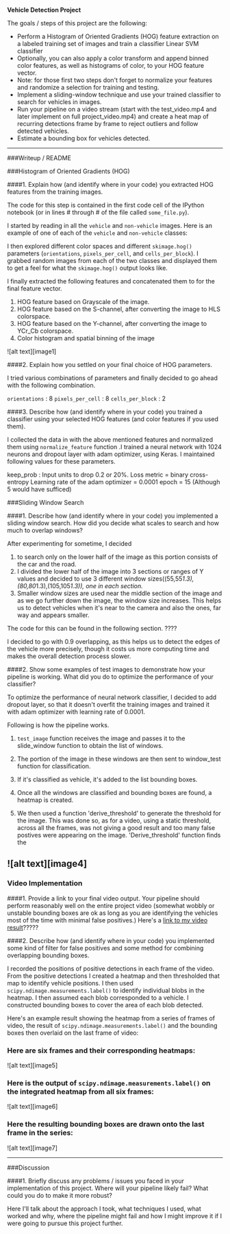 
**Vehicle Detection Project**

The goals / steps of this project are the following:

* Perform a Histogram of Oriented Gradients (HOG) feature extraction on a labeled training set of images and train a classifier Linear SVM classifier
* Optionally, you can also apply a color transform and append binned color features, as well as histograms of color, to your HOG feature vector. 
* Note: for those first two steps don't forget to normalize your features and randomize a selection for training and testing.
* Implement a sliding-window technique and use your trained classifier to search for vehicles in images.
* Run your pipeline on a video stream (start with the test_video.mp4 and later implement on full project_video.mp4) and create a heat map of recurring detections frame by frame to reject outliers and follow detected vehicles.
* Estimate a bounding box for vehicles detected.


---
###Writeup / README


###Histogram of Oriented Gradients (HOG)

####1. Explain how (and identify where in your code) you extracted HOG features from the training images.

The code for this step is contained in the first code cell of the IPython notebook (or in lines # through # of the file called `some_file.py`).  

I started by reading in all the `vehicle` and `non-vehicle` images.  Here is an example of one of each of the `vehicle` and `non-vehicle` classes:

I then explored different color spaces and different `skimage.hog()` parameters (`orientations`, `pixels_per_cell`, and `cells_per_block`).  I grabbed random images from each of the two classes and displayed them to get a feel for what the `skimage.hog()` output looks like.

I finally extracted the following features and concatenated them to for the final feature vector.
1. HOG feature based on Grayscale of the image.
2. HOG feature based on the S-channel, after converting the image to HLS colorspace.
3. HOG feature based on the Y-channel, after converting the image to YCr_Cb colorspace.
4. Color histogram and spatial binning of the image




![alt text][image1]






####2. Explain how you settled on your final choice of HOG parameters.

I tried various combinations of parameters and finally decided to go ahead with the following combination.

`orientations` : 8
`pixels_per_cell` : 8
`cells_per_block` : 2

####3. Describe how (and identify where in your code) you trained a classifier using your selected HOG features (and color features if you used them).

I collected the data in with the above mentioned features and normalized them using `normalize_feature` function .I trained a neural network with 1024 neurons and dropout layer with adam optimizer, using Keras. I maintained following values for these parameters.

keep_prob : Input units to drop 0.2 or 20%.
Loss metric = binary cross-entropy
Learning rate of the adam optimizer = 0.0001
epoch = 15 (Although 5 would have sufficed)




###Sliding Window Search

####1. Describe how (and identify where in your code) you implemented a sliding window search.  How did you decide what scales to search and how much to overlap windows?

After experimenting for sometime, I decided
1. to search only on the lower half of the image as this portion consists of the car and the road.
2. I divided the lower half of the image into 3 sections or ranges of Y values and decided to use 3 different window sizes((55,55*1.3),(80,80*1.3),(105,105*1.3)), one in each section.*
3. Smaller window sizes are used near the middle section of the image and as we go further down the image, the window size increases. This helps us to detect vehicles when it's near to the camera and also the ones, far way and appears smaller.

The code for this can be found in the following section. ????

I decided to go with 0.9 overlapping, as this helps us to detect the edges of the vehicle more precisely, though it costs us more computing time and makes the overall detection process slower.


####2. Show some examples of test images to demonstrate how your pipeline is working.  What did you do to optimize the performance of your classifier?

To optimize the performance of neural network classifier, I decided to add dropout layer, so that it doesn't overfit the training images and trained it with adam optimizer with learning rate of 0.0001.

Following is how the pipeline works.
1. `test_image` function receives the image  and passes it to the slide_window function to obtain the list of windows.
2. The portion of the image in these windows are then sent to window_test function for classification.
3. If it's classified as vehicle, it's added to the list bounding boxes.
4. Once all the windows are classified and bounding boxes are found, a heatmap is created.

5. We then used a function 'derive_threshold' to generate the threshold for the image. This was done so, as for a video, using a static threshold, across all the frames, was not giving a good result and too many false postives were appearing on the image. 'Derive_threshold' function finds the  

![alt text][image4]
---

### Video Implementation

####1. Provide a link to your final video output.  Your pipeline should perform reasonably well on the entire project video (somewhat wobbly or unstable bounding boxes are ok as long as you are identifying the vehicles most of the time with minimal false positives.)
Here's a [link to my video result](./project_video.mp4)?????


####2. Describe how (and identify where in your code) you implemented some kind of filter for false positives and some method for combining overlapping bounding boxes.

I recorded the positions of positive detections in each frame of the video.  From the positive detections I created a heatmap and then thresholded that map to identify vehicle positions.  I then used `scipy.ndimage.measurements.label()` to identify individual blobs in the heatmap.  I then assumed each blob corresponded to a vehicle.  I constructed bounding boxes to cover the area of each blob detected.  

Here's an example result showing the heatmap from a series of frames of video, the result of `scipy.ndimage.measurements.label()` and the bounding boxes then overlaid on the last frame of video:

### Here are six frames and their corresponding heatmaps:

![alt text][image5]

### Here is the output of `scipy.ndimage.measurements.label()` on the integrated heatmap from all six frames:
![alt text][image6]

### Here the resulting bounding boxes are drawn onto the last frame in the series:
![alt text][image7]



---

###Discussion

####1. Briefly discuss any problems / issues you faced in your implementation of this project.  Where will your pipeline likely fail?  What could you do to make it more robust?

Here I'll talk about the approach I took, what techniques I used, what worked and why, where the pipeline might fail and how I might improve it if I were going to pursue this project further.  

